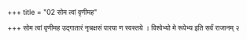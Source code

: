 +++
title = "02 सोम त्वां वृणीमह"

+++
सोम त्वां वृणीमह उद्गातारं नृचक्षसं पारया ण स्वस्तये । विश्वेभ्यो मे रूपेभ्य इति सर्वं राजानम् २
